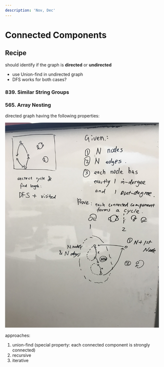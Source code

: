 ```yaml
---
description: 'Nov, Dec'
---
```


# Connected Components

## Recipe

should identify if the graph is **directed** or **undirected**

* use Union-find in undirected graph
* DFS works for both cases?

### 

### 839. Similar String Groups



### 565. Array Nesting

directed graph having the following properties:

![](../../../.gitbook/assets/565.jpeg)

approaches:  

1. union-find \(special property: each connected component is strongly connected\)
2. recursive
3. iterative


